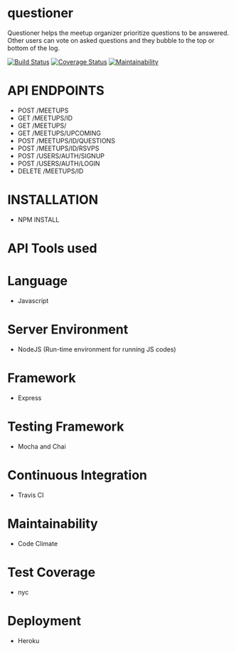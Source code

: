 # questioner
​Questioner​ helps the meetup organizer prioritize questions to be answered. Other users can vote on asked questions and they bubble to the top or bottom of the log.

[![Build Status](https://travis-ci.org/placideirandora/questioner.svg?branch=develop)](https://travis-ci.org/placideirandora/questioner) [![Coverage Status](https://coveralls.io/repos/github/placideirandora/questioner/badge.svg?branch=develop)](https://coveralls.io/github/placideirandora/questioner?branch=develop) [![Maintainability](https://api.codeclimate.com/v1/badges/931a22049dce652e85fe/maintainability)](https://codeclimate.com/github/placideirandora/questioner/maintainability) 

# API ENDPOINTS

- POST /MEETUPS
- GET /MEETUPS/ID
- GET /MEETUPS/
- GET /MEETUPS/UPCOMING
- POST /MEETUPS/ID/QUESTIONS
- POST /MEETUPS/ID/RSVPS
- POST /USERS/AUTH/SIGNUP
- POST /USERS/AUTH/LOGIN
- DELETE /MEETUPS/ID

# INSTALLATION

- NPM INSTALL 


# API Tools used

# Language

- Javascript

# Server Environment

 - NodeJS (Run-time environment for running JS codes)
 
# Framework
 
 - Express
 
# Testing Framework

 - Mocha and Chai
 
# Continuous Integration

- Travis CI

# Maintainability

- Code Climate

# Test Coverage

- nyc

# Deployment

- Heroku






